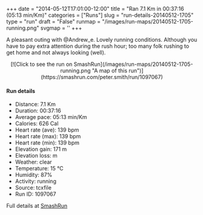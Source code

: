 +++
date = "2014-05-12T17:01:00-12:00"
title = "Ran 7.1 Km in 00:37:16 (05:13 min/Km)"
categories = ["Runs"]
slug = "run-details-20140512-1705"
type = "run"
draft = "False"
runmap = "/images/run-maps/20140512-1705-running.png"
svgmap = '<polyline points="0 54, 0 55, 1 60, 2 61, 16 47, 18 46, 26 43, 28 43, 33 46, 34 46, 35 45, 39 42, 40 39, 46 39, 63 40, 67 42, 82 53, 91 56, 100 56, 91 56, 84 54, 78 51, 67 42, 64 40, 46 39, 40 39, 34 45, 28 42, 22 44, 14 48, 10 53">'
+++

A pleasant outing with @Andrew_e. Lovely running conditions. Although you have to pay extra attention during the rush hour; too many folk rushing to get home and not always looking (well).  



<!--more-->

<center>
[![Click to see the run on SmashRun](/images/run-maps/20140512-1705-running.png "A map of this run")](https://smashrun.com/peter.smith/run/1097067)
</center>

#### Run details

* Distance: 7.1 Km
* Duration: 00:37:16
* Average pace: 05:13 min/Km
* Calories: 626 Cal
* Heart rate (ave): 139 bpm
* Heart rate (max): 139 bpm
* Heart rate (min): 139 bpm
* Elevation gain: 171 m
* Elevation loss:  m
* Weather: clear
* Temperature: 15 &deg;C
* Humidity: 87%
* Activity: running
* Source: tcxfile
* Run ID: 1097067

Full details at [SmashRun](https://smashrun.com/peter.smith/run/1097067)
